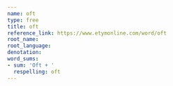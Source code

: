 ```yaml
---
name: oft
type: free
title: oft
reference_link: https://www.etymonline.com/word/oft
root_name: 
root_language: 
denotation: 
word_sums:
- sum: 'Oft + '
  respelling: oft
---
```

